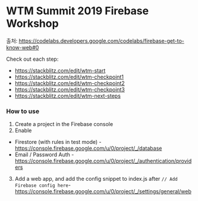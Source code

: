 # WTM Summit 2019 Firebase Workshop

출처: https://codelabs.developers.google.com/codelabs/firebase-get-to-know-web#0

Check out each step:

* https://stackblitz.com/edit/wtm-start
* https://stackblitz.com/edit/wtm-checkpoint1
* https://stackblitz.com/edit/wtm-checkpoint2
* https://stackblitz.com/edit/wtm-checkpoint3
* https://stackblitz.com/edit/wtm-next-steps

### How to use
1) Create a project in the Firebase console
2) Enable
* Firestore (with rules in test mode) - https://console.firebase.google.com/u/0/project/_/database
* Email / Password Auth -  https://console.firebase.google.com/u/0/project/_/authentication/providers
3) Add a web app, and add the config snippet to index.js after `// Add Firebase config here`- https://console.firebase.google.com/u/0/project/_/settings/general/web
